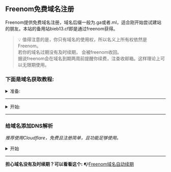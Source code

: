 ## Freenom免费域名注册
Freenom提供免费域名注册，域名后缀一般为.ga或者.ml，适合刚开始尝试建站的朋友。本站的备用站bieb13.cf即是通过freenom获得。  
>💡
>值得注意的是，你只有域名的使用权，所以名义上所有权依然是Freenom。  
>若你的域名过期没有及时续期， 会被freenom收回。  
>据说freenom会在域名到期两周前提醒你续费，注查收邮箱。这样理论上可以无限期使用。  
### 下面是域名获取教程:  
<details>
   <summary>准备: </summary>

- 稳定的科学上网环境  
- 一个电子邮箱(最好是谷歌邮箱)

</details>     

***
<details>
   <summary>开始: </summary>

1.打开freenom主页<https://bietalk.com/notioncustomizepases>  
2. 输入一个你想要的域名前缀，检查可用性。看到Free标签的都是免费可用的点击Get it now！
        ![1](https://www.notion.so/image/https%3A%2F%2Fs3-us-west-2.amazonaws.com%2Fsecure.notion-static.com%2Fd2cec5f5-9e70-4469-9ba1-508569e9f3c5%2FUntitled.png?table=block&id=688571a3-9ba1-45c4-bc0d-8b9e506065eb&cache=v2)
 3. 点击Checkout进入购物车
        ![2](https://www.notion.so/image/https%3A%2F%2Fs3-us-west-2.amazonaws.com%2Fsecure.notion-static.com%2Ffdc4c698-265e-420e-8a03-2474b0e09add%2FUntitled.png?table=block&id=9aa498c9-9d6d-405c-92f0-8087c0a16aa2&cache=v2)
 4. 选择12 Months Free并点击Continue
        ![https://s3-us-west-2.amazonaws.com/secure.notion-static.com/257b9a15-046e-4af2-aa78-2f5eb1b43ebd/Untitled.png](https://www.notion.so/image/https%3A%2F%2Fs3-us-west-2.amazonaws.com%2Fsecure.notion-static.com%2F257b9a15-046e-4af2-aa78-2f5eb1b43ebd%2FUntitled.png?table=block&id=dffc05e4-62a7-4af9-9c6e-73f78f0033c1&cache=v2)
5. 输入你的谷歌邮箱并点击验证。去你的邮箱里找到验证链接并点击
        ![https://s3-us-west-2.amazonaws.com/secure.notion-static.com/faae39dc-4359-4d32-8d05-e5d2c1c68955/Untitled.png](https://www.notion.so/image/https%3A%2F%2Fs3-us-west-2.amazonaws.com%2Fsecure.notion-static.com%2Ffaae39dc-4359-4d32-8d05-e5d2c1c68955%2FUntitled.png?table=block&id=965b2d49-2c53-4b41-a052-d1f577256df4&cache=v2)
6. 登录界面重置密码，然后登录。
        ![https://s3-us-west-2.amazonaws.com/secure.notion-static.com/fbe40bcc-8ec7-4337-b1a2-f2bac077eab9/Untitled.png](https://www.notion.so/image/https%3A%2F%2Fs3-us-west-2.amazonaws.com%2Fsecure.notion-static.com%2Ffbe40bcc-8ec7-4337-b1a2-f2bac077eab9%2FUntitled.png?table=block&id=d9a5b77d-6e3f-417e-a026-5668fa1ebd2b&cache=v2)
7. 登录成功。点击自己的用户名选择Edit Account Details先修改自己的账号信息，
        ![https://s3-us-west-2.amazonaws.com/secure.notion-static.com/aa8eff80-1f60-4f4b-9e26-cda61109aa4b/Untitled.png](https://www.notion.so/image/https%3A%2F%2Fs3-us-west-2.amazonaws.com%2Fsecure.notion-static.com%2Faa8eff80-1f60-4f4b-9e26-cda61109aa4b%2FUntitled.png?table=block&id=bc91b29c-cbfb-4f1e-8222-fa2af34b151a&cache=v2)
8.  地址去谷歌地图找一个。注意你的科学上网ip要和账号地址一致，不然容易交易失败。在此建议用🇺🇸ip。填完后保存
        ![https://s3-us-west-2.amazonaws.com/secure.notion-static.com/d32386ad-a142-428e-aff1-d1e85854abcb/Untitled.png](https://www.notion.so/image/https%3A%2F%2Fs3-us-west-2.amazonaws.com%2Fsecure.notion-static.com%2Fd32386ad-a142-428e-aff1-d1e85854abcb%2FUntitled.png?table=block&id=08ecf59d-902c-4f98-938a-3f8ede9524c8&cache=v2)
9.  地址去谷歌地图找一个。注意你的科学上网ip要和账号地址一致，不然容易交易失败。在此建议用🇺🇸ip。填完后保存
     ![9.png](https://www.notion.so/image/https%3A%2F%2Fs3-us-west-2.amazonaws.com%2Fsecure.notion-static.com%2Fd32386ad-a142-428e-aff1-d1e85854abcb%2FUntitled.png?table=block&id=84f32789-b8b3-49e3-b56d-68ea79ef7117&cache=v2)

10.  返回购物车🛒点击完成交易。

        ![https://s3-us-west-2.amazonaws.com/secure.notion-static.com/6c6ba224-6098-4be6-be51-0a15399c765e/Untitled.png](https://www.notion.so/image/https%3A%2F%2Fs3-us-west-2.amazonaws.com%2Fsecure.notion-static.com%2F6c6ba224-6098-4be6-be51-0a15399c765e%2FUntitled.png?table=block&id=ee8da944-aae6-4628-b0ec-0f2dc478a3be&cache=v2)

        ![https://s3-us-west-2.amazonaws.com/secure.notion-static.com/82f08058-538e-49e4-938b-aa416968e823/Untitled.png](https://www.notion.so/image/https%3A%2F%2Fs3-us-west-2.amazonaws.com%2Fsecure.notion-static.com%2F82f08058-538e-49e4-938b-aa416968e823%2FUntitled.png?table=block&id=c0caba27-65d3-4fce-ba64-8fe95fd32c2e&cache=v2)

11.  交易成功后会出现订单确认。

        ![https://s3-us-west-2.amazonaws.com/secure.notion-static.com/4f5796ce-c7a9-41ae-8772-5edf93ac4542/Untitled.png](https://www.notion.so/image/https%3A%2F%2Fs3-us-west-2.amazonaws.com%2Fsecure.notion-static.com%2F4f5796ce-c7a9-41ae-8772-5edf93ac4542%2FUntitled.png?table=block&id=de5227c4-639d-41a2-bab3-948ffcdcdc9a&cache=v2)

12.  点击Service-My Domains，就可以看到刚刚购买成功的域名了！

        ![https://s3-us-west-2.amazonaws.com/secure.notion-static.com/2d6bffce-11fb-44df-b7b7-716261e982fc/Untitled.png](https://www.notion.so/image/https%3A%2F%2Fs3-us-west-2.amazonaws.com%2Fsecure.notion-static.com%2F2d6bffce-11fb-44df-b7b7-716261e982fc%2FUntitled.png?table=block&id=4792fa4a-5dd6-496c-855d-f014cc909291&cache=v2)
        
</details>

***

### 给域名添加DNS解析
*推荐使用Cloudflare，免费且注册简单，且功能足够使用。*
<details>
   <summary>开始</summary>

- 1.登录你的Freenom账号，点击My Domains-选择你的域名后的Manage Domain
  
- 2.注册CloudFlare账户 <https://dash.cloudflare.com/sign-up>
- 3.输入你的域名
 ![输入你的域名](https://www.notion.so/image/https%3A%2F%2Fs3-us-west-2.amazonaws.com%2Fsecure.notion-static.com%2Fd7561a5f-d8df-4303-97ba-3ff0bd913f8d%2FUntitled.png?table=block&id=81796ca1-f30f-4e07-8f38-485c6fe017be&cache=v2)
- 4.选择免费计划
 ![](https://www.notion.so/image/https%3A%2F%2Fs3-us-west-2.amazonaws.com%2Fsecure.notion-static.com%2Fc732e996-769a-4362-be92-f8815c761dc3%2FUntitled.png?table=block&id=12e54329-a02a-4b27-8da2-e9dc0a6c09a8&cache=v2)
- 5.如果你没有导入任何A记录，请为域名添加一个A记录，地址可填8.8.8.8
 ![](https://www.notion.so/image/https%3A%2F%2Fs3-us-west-2.amazonaws.com%2Fsecure.notion-static.com%2F4ce6072e-d4e7-43d8-8088-1d0330e458f0%2FUntitled.png?table=block&id=c57a6b9f-7cce-4098-bdce-18a7b4a472dd&cache=v2)
- 6.复制以下两个DNS名称服务器
 ![](https://www.notion.so/image/https%3A%2F%2Fs3-us-west-2.amazonaws.com%2Fsecure.notion-static.com%2F72f6b1c5-0226-4d47-bb9c-30d817a5d421%2FUntitled.png?table=block&id=e098079a-42ae-41d1-a801-e29dea655b38&cache=v2)
- 7.登录你的Freenom账号，点击My Domains-选择你的域名后的Manage Domain ，将上面那两个cloudflare.com结尾的地址填入对应的Nemesever1和2的位置。修改并应用。
 ![](https://www.notion.so/image/https%3A%2F%2Fs3-us-west-2.amazonaws.com%2Fsecure.notion-static.com%2Ffcd1427c-695f-4e2b-9737-f443e6b8e9d4%2FUntitled.png?table=block&id=68ce49b0-6ec7-452e-9154-429a6a28d823&cache=v2)
- 8.等待一分钟，返回Cloudflare页面检查名称服务器
- 9.选择灵活的加密模式（这样访问你的网站就会拥有一把小锁了！）
 ![](https://www.notion.so/image/https%3A%2F%2Fs3-us-west-2.amazonaws.com%2Fsecure.notion-static.com%2F2e9b3a65-60a5-4536-8370-aef0818cb955%2FUntitled.png?table=block&id=f3d2b5f5-6850-4d3f-bfb9-4cfaf3aa33d2&cache=v2)
- 10.始终使用 HTTPS，自动 HTTPS 重写，默认选项
 ![](https://www.notion.so/image/https%3A%2F%2Fs3-us-west-2.amazonaws.com%2Fsecure.notion-static.com%2F5a1027d6-e4bf-4a23-9fe4-e0a5cec61db1%2FUntitled.png?table=block&id=92d47c8e-2dfb-460d-9836-41d558c689ad&cache=v2)
- 11.完成以上设置后，cloudflare成功接管你域名的dns
 ![](https://www.notion.so/image/https%3A%2F%2Fs3-us-west-2.amazonaws.com%2Fsecure.notion-static.com%2F0062a94e-1056-43e7-a179-ed5573ffe099%2FUntitled.png?table=block&id=f566ae17-a939-4f64-b9e1-c72417d4996f&cache=v2)
</details>

***
**担心域名没有及时续期？可以看看这个:**
📭[Freenom域名自动续期](https://bietalk.com/freenomrenew)

